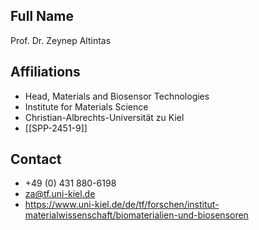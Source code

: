 ## Full Name
Prof. Dr. Zeynep Altintas

## Affiliations
- Head, Materials and Biosensor Technologies
- Institute for Materials Science
- Christian-Albrechts-Universität zu Kiel
- [[SPP-2451-9]]
## Contact
- +49 (0) 431 880-6198
- za@tf.uni-kiel.de
- https://www.uni-kiel.de/de/tf/forschen/institut-materialwissenschaft/biomaterialien-und-biosensoren
